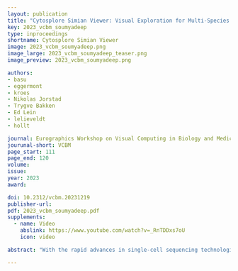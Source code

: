 ```yaml
---
layout: publication
title: "Cytosplore Simian Viewer: Visual Exploration for Multi-Species Single-Cell RNA Sequencing Data"
key: 2023_vcbm_soumyadeep
type: inproceedings
shortname: Cytosplore Simian Viewer
image: 2023_vcbm_soumyadeep.png
image_large: 2023_vcbm_soumyadeep_teaser.png
image_preview: 2023_vcbm_soumyadeep.png

authors:
- basu
- eggermont
- kroes
- Nikolas Jorstad
- Trygve Bakken
- Ed Lein
- lelieveldt
- hollt

journal: Eurographics Workshop on Visual Computing in Biology and Medicine
jourunal-short: VCBM
page_start: 111
page_end: 120
volume:
issue:
year: 2023
award:

doi: 10.2312/vcbm.20231219
publisher-url: 
pdf: 2023_vcbm_soumyadeep.pdf
supplements:
  - name: Video
    abslink: https://www.youtube.com/watch?v=_RnTDDxs7oU
    icon: video

abstract: "With the rapid advances in single-cell sequencing technologies, novel types of studies into the cell-type makeup of the brain have become possible. Biologists often analyze large and complex single-cell transcriptomic datasets to enhance  knowledge of the intricate features of cellular and molecular tissue organization.  A particular area of interest is the study of whether cell types and their gene regulation are conserved across species during evolution. However, in-depth comparisons across species of such high-dimensional, multi-modal  single-cell data pose considerable visualization challenges. This paper introduces Cytosplore Simian Viewer, a visualization system that combines various views and linked interaction methods for comparative analysis of single-cell transcriptomic datasets across multiple species. Cytosplore Simian Viewer enables biologists to help gain insights into the cell type and gene expression differences and similarities among different species, particularly focusing on comparing human data to other species. The system validation in discovery research on real-world datasets demonstrates its utility in visualizing valuable results related to the evolutionary development of the middle temporal gyrus."

---
```


